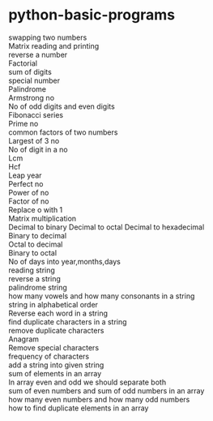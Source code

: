 # python-basic-programs
swapping two numbers</br>
Matrix reading and printing</br>
reverse a number</br>
Factorial</br>
sum of digits</br>
special number</br>
Palindrome</br>
Armstrong no</br>
No of odd digits and even digits</br>
Fibonacci series</br>
Prime no</br>
common factors of two numbers</br>
Largest of 3 no</br>
No of digit in a no</br>
Lcm</br>
Hcf</br>
Leap year</br>
Perfect no</br>
Power of no</br>
Factor of no</br>
Replace o with 1</br>
Matrix multiplication</br>
Decimal to binary Decimal to octal Decimal to hexadecimal</br>
Binary to decimal</br>
Octal to decimal</br>
Binary to octal</br>
No of days into year,months,days</br>
reading string</br>
reverse a string</br>
palindrome string</br>
how many vowels and how many consonants in a string</br>
string in alphabetical order</br>
Reverse each word in a string</br>
find duplicate characters in a string</br>
remove duplicate characters</br>
Anagram</br>
Remove special characters</br>
frequency of characters</br>
add a string into given string</br>
sum of elements in an array</br>
In array even and odd we should separate both</br>
sum of even numbers and sum of odd numbers in an array</br>
how many even numbers and how many odd numbers</br>
how to find duplicate elements in an array</br>
